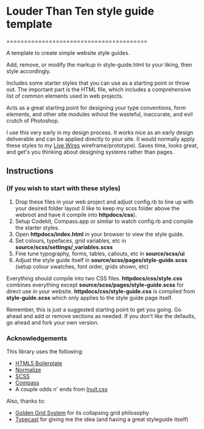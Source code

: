 # Louder Than Ten style guide template
========================================

A template to create simple website style guides.

Add, remove, or modify the markup in style-guide.html to your liking, then style accordingly.

Includes some starter styles that you can use as a starting point or throw out. The important part is the HTML file, which includes a comprehensive list of common elements used in web projects.

Acts as a great starting point for designing your type conventions, form elements, and other site modules wihout the wasteful, inaccurate, and evil crutch of Photoshop.

I use this very early in my design process. It works nice as an early design deliverable and can be applied directly to your site. (I would normally apply these styles to my [Live Wires](https://github.com/louderthanten/livewires) wireframe/prototype). Saves time, looks great, and get's you thinking about designing systems rather than pages.

## Instructions
### (If you wish to start with these styles)

1. Drop these files in your web project and adjust config.rb to line up with your desired folder layout (I like to keep my scss folder above the webroot and have it compile into **httpdocs/css**).
2. Setup Codekit, Compass.app or similar to watch config.rb and compile the starter styles.
3. Open **httpdocs/index.html** in your browser to view the style guide.
4. Set colours, typefaces, grid variables, etc in **source/scss/settings/_variables.scss**
5. Fine tune typography, forms, tables, callouts, etc in **source/scss/ui**
6. Adjust the style guide itself in **source/scss/pages/style-guide.scss** (setup colour swatches, font order, grids shown, etc)

Everything should compile into two CSS files. **httpdocs/css/style.css** combines everything except **source/scss/pages/style-guide.scss** for direct use in  your website. **httpdocs/css/style-guide.css** is compiled from **style-guide.scss** which only applies to the style guide page itself.

Remember, this is just a suggested starting point to get you going. Go ahead and add or remove sections as needed. If you don't like the defaults, go ahead and fork your own version.


### Acknowledgements

This library uses the following:

* [HTML5 Boilerplate](http://html5boilerplate.com)
* [Normalize](http://necolas.github.com/normalize.css/)
* [SCSS](http://sass-lang.com)
* [Compass](http://compass-style.org)
* A couple odds n' ends from [Inuit.css](http://inuitcss.com)

Also, thanks to:

* [Golden Grid System](http://goldengridsystem.com) for its collapsing grid philosophy
* [Typecast](http://typecast.com) for giving me the idea (and having a great styleguide itself)